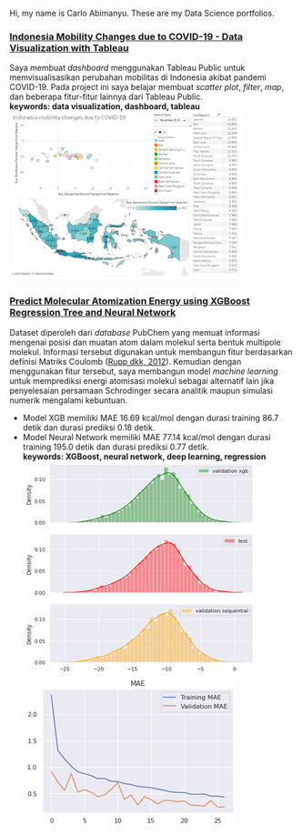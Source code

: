 Hi, my name is Carlo Abimanyu. These are my Data Science portfolios.

### [Indonesia Mobility Changes due to COVID-19 -  Data Visualization with Tableau](https://public.tableau.com/views/IndonesiamobilitychangesduetoCOVID-19/Dashboard?:language=en&:display_count=y&:origin=viz_share_link)
Saya membuat *dashboard* menggunakan Tableau Public untuk memvisualisasikan perubahan mobilitas di Indonesia akibat pandemi COVID-19. Pada project ini saya belajar membuat *scatter plot*, *filter*, *map*, dan beberapa fitur-fitur lainnya dari Tableau Public. <br>
**keywords: data visualization, dashboard, tableau** <br>
![Screenshot dashboard](images/id-mobility-changes-tableau.png)

### [Predict Molecular Atomization Energy using XGBoost Regression Tree and Neural Network](#)
Dataset diperoleh dari *database* PubChem yang memuat informasi mengenai posisi dan muatan atom dalam molekul serta bentuk multipole molekul. Informasi tersebut digunakan untuk membangun fitur berdasarkan definisi Matriks Coulomb ([Rupp dkk, 2012](https://journals.aps.org/prl/abstract/10.1103/PhysRevLett.108.058301)). Kemudian dengan menggunakan fitur tersebut, saya membangun model *machine learning* untuk memprediksi energi atomisasi molekul sebagai alternatif lain jika penyelesaian persamaan Schrodinger secara analitik maupun simulasi numerik mengalami kebuntuan. 
* Model XGB memiliki MAE 16.69 kcal/mol dengan durasi training 86.7 detik dan durasi prediksi 0.18 detik.
* Model Neural Network memiliki MAE 77.14 kcal/mol dengan durasi training 195.0 detik dan durasi prediksi 0.77 detik. <br>
**keywords: XGBoost, neural network, deep learning, regression** <br>
![Perbandingan distribusi energi hasil prediksi dengan data uji](images/predictall.png)
![Plot MAE pada proses training neural network](images/plotmae.png)
